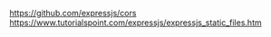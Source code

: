 https://github.com/expressjs/cors
https://www.tutorialspoint.com/expressjs/expressjs_static_files.htm